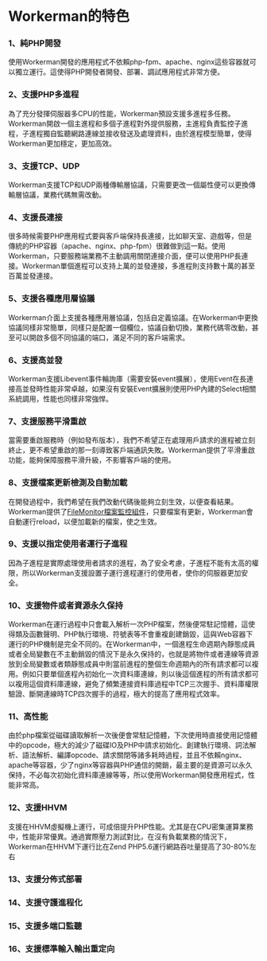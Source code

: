 # Workerman的特色

### 1、純PHP開發
使用Workerman開發的應用程式不依賴php-fpm、apache、nginx這些容器就可以獨立運行。這使得PHP開發者開發、部署、調試應用程式非常方便。

### 2、支援PHP多進程
為了充分發揮伺服器多CPU的性能，Workerman預設支援多進程多任務。Workerman開啟一個主進程和多個子進程對外提供服務，主進程負責監控子進程，子進程獨自監聽網路連線並接收發送及處理資料，由於進程模型簡單，使得Workerman更加穩定，更加高效。

### 3、支援TCP、UDP
Workerman支援TCP和UDP兩種傳輸層協議，只需要更改一個屬性便可以更換傳輸層協議，業務代碼無需改動。

### 4、支援長連接
很多時候需要PHP應用程式要與客戶端保持長連接，比如聊天室、遊戲等，但是傳統的PHP容器（apache、nginx、php-fpm）很難做到這一點。使用Workerman，只要服務端業務不主動調用關閉連接介面，便可以使用PHP長連接。Workerman單個進程可以支持上萬的並發連接，多進程則支持數十萬的甚至百萬並發連接。

### 5、支援各種應用層協議
Workerman介面上支援各種應用層協議，包括自定義協議。在Workerman中更換協議同樣非常簡單，同樣只是配置一個欄位，協議自動切換，業務代碼零改動，甚至可以開啟多個不同協議的端口，滿足不同的客戶端需求。

### 6、支援高並發
Workerman支援Libevent事件輪詢庫（需要安裝event擴展），使用Event在長連接高並發時性能非常卓越，如果沒有安裝Event擴展則使用PHP內建的Select相關系統調用，性能也同樣非常強悍。

### 7、支援服務平滑重啟
當需要重啟服務時（例如發布版本），我們不希望正在處理用戶請求的進程被立刻終止，更不希望重啟的那一刻導致客戶端通訊失敗。Workerman提供了平滑重啟功能，能夠保障服務平滑升級，不影響客戶端的使用。

### 8、支援檔案更新檢測及自動加載
在開發過程中，我們希望在我們改動代碼後能夠立刻生效，以便查看結果。Workerman提供了[FileMonitor檔案監控組件](../components/file-monitor.md)，只要檔案有更新，Workerman會自動運行reload，以便加載新的檔案，使之生效。

### 9、支援以指定使用者運行子進程
因為子進程是實際處理使用者請求的進程，為了安全考慮，子進程不能有太高的權限，所以Workerman支援設置子運行進程運行的使用者，使你的伺服器更加安全。

### 10、支援物件或者資源永久保持
Workerman在運行過程中只會載入解析一次PHP檔案，然後便常駐記憶體，這使得類及函數聲明、PHP執行環境、符號表等不會重複創建銷毀，這與Web容器下運行的PHP機制是完全不同的。在Workerman中，一個進程生命週期內靜態成員或者全局變數在不主動銷毀的情況下是永久保持的，也就是將物件或者連線等資源放到全局變數或者類靜態成員中則當前進程的整個生命週期內的所有請求都可以複用。例如只要單個進程內初始化一次資料庫連線，則以後這個進程的所有請求都可以複用這個資料庫連線，避免了頻繁連接資料庫過程中TCP三次握手、資料庫權限驗證、斷開連線時TCP四次握手的過程，極大的提高了應用程式效率。

### 11、高性能
由於php檔案從磁碟讀取解析一次後便會常駐記憶體，下次使用時直接使用記憶體中的opcode，極大的減少了磁碟IO及PHP中請求初始化、創建執行環境、詞法解析、語法解析、編譯opcode、請求關閉等諸多耗時過程，並且不依賴nginx、apache等容器，少了nginx等容器與PHP通信的開銷，最主要的是資源可以永久保持，不必每次初始化資料庫連線等等，所以使用Workerman開發應用程式，性能非常高。

### 12、支援HHVM
支援在HHVM虛擬機上運行，可成倍提升PHP性能。尤其是在CPU密集運算業務中，性能非常優異。通過實際壓力測試對比，在沒有負載業務的情況下，Workerman在HHVM下運行比在Zend PHP5.6運行網路吞吐量提高了30-80%左右

### 13、支援分佈式部署

### 14、支援守護進程化

### 15、支援多端口監聽

### 16、支援標準輸入輸出重定向
